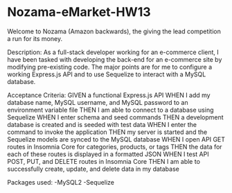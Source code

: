 # Nozama-eMarket-HW13
Welcome to Nozama (Amazon backwards), the giving the lead competition a run for its money. 

Description:
As a full-stack developer working for an e-commerce client, I have been tasked with developing the back-end for an e-commerce site by modifying pre-existing code. The major points are for me to configure a working Express.js API and to use Sequelize to interact with a MySQL database.

Acceptance Criteria:
GIVEN a functional Express.js API
WHEN I add my database name, MySQL username, and MySQL password to an environment variable file
THEN I am able to connect to a database using Sequelize
WHEN I enter schema and seed commands
THEN a development database is created and is seeded with test data
WHEN I enter the command to invoke the application
THEN my server is started and the Sequelize models are synced to the MySQL database
WHEN I open API GET routes in Insomnia Core for categories, products, or tags
THEN the data for each of these routes is displayed in a formatted JSON
WHEN I test API POST, PUT, and DELETE routes in Insomnia Core
THEN I am able to successfully create, update, and delete data in my database

Packages used:
-MySQL2
-Sequelize

